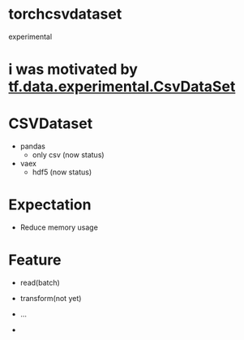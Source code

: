 # torchcsvdataset
experimental


# i was motivated by [tf.data.experimental.CsvDataSet](http://man.hubwiz.com/docset/TensorFlow.docset/Contents/Resources/Documents/api_docs/python/tf/data/experimental/CsvDataset.html)


# CSVDataset
* pandas
  * only csv (now status)
* vaex 
  * hdf5 (now status)

# Expectation
* Reduce memory usage

# Feature
* read(batch)
* transform(not yet)
* ...

* 
